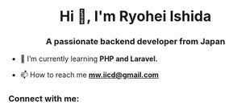 <h1 align="center">Hi 👋, I'm Ryohei Ishida</h1>
<h3 align="center">A passionate backend developer from Japan</h3>

- 🌱 I’m currently learning **PHP and Laravel.**

- 📫 How to reach me **mw.iicd@gmail.com**

<h3 align="left">Connect with me:</h3>
<p align="left">
</p>

